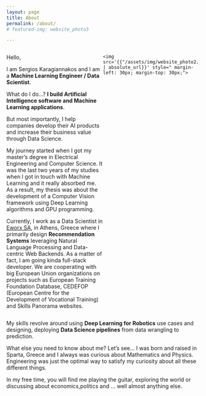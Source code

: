```yaml
---
layout: page
title: About
permalink: /about/
# featured-img: website_photo3

---
```



<div class="row" style="display: flex;">
  <div class="column" style="flex: 50%;">
<p>Hello,</p>

<p>I am Sergios Karagiannakos and I am a <strong>Machine Learning Engineer / Data Scientist</strong>.</p>


<p>What do I do...? <strong>I build Artificial Intelligence software and Machine Learning applications</strong>.</p>

<p> But most importantly, I help companies develop their AI products and increase their business value through Data Science.</p>

<p>My journey started when I got my master’s degree in Electrical Engineering and Computer Science. It was the last two years of my studies when I got in touch with Machine Learning and it really absorbed me. As a result, my thesis was about the development of a Computer Vision framework using Deep Learning algorithms and GPU programming.</p>

<p>
Currently, I work as a Data Scientist in <a href="https://www.eworx.gr/">Eworx SA</a>, in Athens, Greece where I primarily design <strong>Recommendation Systems</strong> leveraging Natural Language Processing and Data-centric Web Backends. As a matter of fact, I am going kinda full-stack developer. We are cooperating with big European Union organizations on projects such as European Training Foundation Database, CEDEFOP (European Centre for the Development of Vocational Training) and Skills Panorama websites.
</p>

  </div>
  
  <div class="column" style="flex: 50%">
  
    <img src='{{"/assets/img/website_photo2.jpg" | absolute_url}}' style=" margin-left: 30px; margin-top: 30px;">
 
  </div>
</div> 

<style>
    @media screen and (max-width: 600px) {
        .column {
            width: 100%;
        }
    }
</style>



My skills revolve around using **Deep Learning for Robotics** use cases and designing, deploying **Data Science pipelines** from data wrangling to prediction.


What else you need to know about me? Let’s see... I was born and raised in Sparta, Greece and I always was curious about Mathematics and Physics. Engineering was just the optimal way to satisfy my curiosity about all these different things.


In my free time, you will find me playing the guitar, exploring the world or discussing about economics,politics and ... well almost anything else.



 